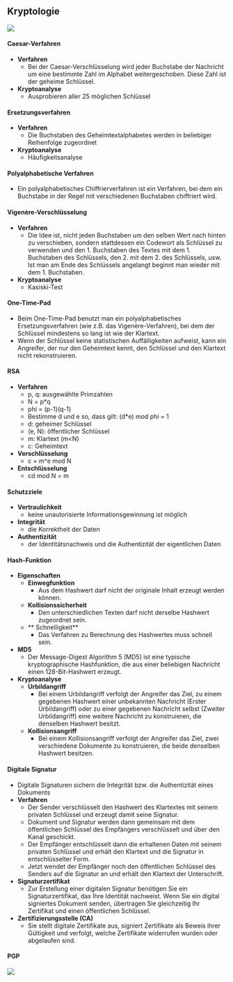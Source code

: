 ## Kryptologie

![](https://programmingwiki.de/images/8/8e/Kryptouebersicht.JPG)

#### Caesar-Verfahren
* **Verfahren**
    * Bei der Caesar-Verschlüsselung wird jeder Buchstabe der Nachricht um eine bestimmte Zahl im Alphabet weitergeschoben. Diese Zahl ist der geheime Schlüssel.
* **Kryptoanalyse**
    * Ausprobieren aller 25 möglichen Schlüssel

#### Ersetzungsverfahren
* **Verfahren**
    * Die Buchstaben des Geheimtextalphabetes werden in beliebiger Reihenfolge zugeordnet
* **Kryptoanalyse**
    * Häufigkeitsanalyse

#### Polyalphabetische Verfahren
* Ein polyalphabetisches Chiffrierverfahren ist ein Verfahren, bei dem ein Buchstabe in der Regel mit verschiedenen Buchstaben chiffriert wird.

#### Vigenère-Verschlüsselung
* **Verfahren**
    * Die Idee ist, nicht jeden Buchstaben um den selben Wert nach hinten zu verschieben, sondern stattdessen ein Codewort als Schlüssel zu verwenden und den 1. Buchstaben des Textes mit dem 1. Buchstaben des Schlüssels, den 2. mit dem 2. des Schlüssels, usw. Ist man am Ende des Schlüssels angelangt beginnt man wieder mit dem 1. Buchstaben.
* **Kryptoanalyse**
    * Kasiski-Test

#### One-Time-Pad
* Beim One-Time-Pad benutzt man ein polyalphabetisches Ersetzungsverfahren (wie z.B. das Vigenère-Verfahren), bei dem der Schlüssel mindestens so lang ist wie der Klartext.
* Wenn der Schlüssel keine statistischen Auffälligkeiten aufweist, kann ein Angreifer, der nur den Geheimtext kennt, den Schlüssel und den Klartext nicht rekonstruieren.

#### RSA
* **Verfahren**
    * p, q: ausgewählte Primzahlen
    * N = p*q
    * phi = (p-1)(q-1)
    * Bestimme d und e so, dass gilt: (d*e) mod phi = 1
    * d: geheimer Schlüssel
    * (e, N): öffentlicher Schlüssel
    * m: Klartext (m<N)
    * c: Geheimtext
* **Verschlüsselung**
    * c = m^e mod N
* **Entschlüsselung**
    * cd mod N =  m

#### Schutzziele
* **Vertraulichkeit**
    * keine unautorisierte Informationsgewinnung ist möglich
* **Integrität**
    * die Korrektheit der Daten
* **Authentizität**
    * der Identitätsnachweis und die Authentizität der eigentlichen Daten

#### Hash-Funktion
* **Eigenschaften**
    * **Einwegfunktion**
        * Aus dem Hashwert darf nicht der originale Inhalt erzeugt werden können.
    * **Kollisionssicherheit**
        * Den unterschiedlichen Texten darf nicht derselbe Hashwert zugeordnet sein.
    * ** Schnelligkeit**
        * Das Verfahren zu Berechnung des Hashwertes muss schnell sein.
* **MD5**
    * Der Message-Digest Algorithm 5 (MD5) ist eine typische kryptographische Hashfunktion, die aus einer beliebigen Nachricht einen 128-Bit-Hashwert erzeugt.
* **Kryptoanalyse**
    * **Urbildangriff**
        * Bei einem Urbildangriff verfolgt der Angreifer das Ziel, zu einem gegebenen Hashwert einer unbekannten Nachricht (Erster Urbildangriff) oder zu einer gegebenen Nachricht selbst (Zweiter Urbildangriff) eine weitere Nachricht zu konstruieren, die denselben Hashwert besitzt.
    * **Kollisionsangriff**
        * Bei einem Kollisionsangriff verfolgt der Angreifer das Ziel, zwei verschiedene Dokumente zu konstruieren, die beide denselben Hashwert besitzen.

#### Digitale Signatur
* Digitale Signaturen sichern die Integrität bzw. die Authentizität eines Dokuments
* **Verfahren**
    * Der Sender verschlüsselt den Hashwert des Klartextes mit seinem privaten Schlüssel und erzeugt damit seine Signatur.
    * Dokument und Signatur werden dann gemeinsam mit dem öffentlichen Schlüssel des Empfängers verschlüsselt und über den Kanal geschickt.
    * Der Empfänger entschlüsselt dann die erhaltenen Daten mit seinem privaten Schlüssel und erhält den Klartext und die Signatur in entschlüsselter Form.
    * Jetzt wendet der Empfänger noch den öffentlichen Schlüssel des Senders auf die Signatur an und erhält den Klartext der Unterschrift.
* **Signaturzertifikat**
    * Zur Erstellung einer digitalen Signatur benötigen Sie ein Signaturzertifikat, das Ihre Identität nachweist. Wenn Sie ein digital signiertes Dokument senden, übertragen Sie gleichzeitig Ihr Zertifikat und einen öffentlichen Schlüssel.
* **Zertifizierungsstelle (CA)**
    * Sie stellt digitale Zertifikate aus, signiert Zertifikate als Beweis ihrer Gültigkeit und verfolgt, welche Zertifikate widerrufen wurden oder abgelaufen sind.

#### PGP
![](https://upload.wikimedia.org/wikipedia/commons/4/4d/PGP_diagram.svg)

